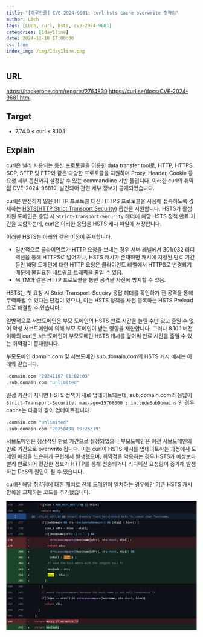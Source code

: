 ```yaml
---
title: "[하루한줄] CVE-2024-9681: curl hsts cache overwrite 취약점"
author: L0ch
tags: [L0ch, curl, hsts, cve-2024-9681]
categories: [1day1line]
date: 2024-11-10 17:00:00
cc: true
index_img: /img/1day1line.png
---
```

## URL

https://hackerone.com/reports/2764830
https://curl.se/docs/CVE-2024-9681.html

## Target

- 7.74.0 ≤ curl ≤ 8.10.1

## Explain

curl은 널리 사용되는 통신 프로토콜을 이용한 data transfer tool로, HTTP, HTTPS, SCP, SFTP 및 FTP와 같은 다양한 프로토콜을 지원하며 Proxy, Header, Cookie 등 요청 세부 옵션까지 설정할 수 있는 commandline 기반 툴입니다. 이러한 curl의 취약점 CVE-2024-9681이 발견되어 관련 세부 정보가 공개되었습니다.

curl은 안전하지 않은 HTTP 프로토콜 대신 HTTPS 프로토콜을 사용해 접속하도록 강제하는 [HSTS(HTTP Strict Transport Security)](https://everything.curl.dev/http/https/hsts.html) 옵션을 지원합니다. HSTS가 활성화된 도메인은 응답 시 `Strict-Transport-Security`  헤더에 해당 HSTS 정책 만료 기간을 포함하는데, curl은 이러한 응답을 HSTS 캐시 파일에 저장합니다.

이러한 HSTS는 아래와 같은 이점이 존재합니다.

- 일반적으로 클라이언트가 HTTP 요청을 보내는 경우 서버 레벨에서 301/032 리디렉션을 통해 HTTPS로 넘어가나, HSTS 캐시가 존재하면 캐시에 지정된 만료 기간 동안 해당 도메인에 대한 HTTP 요청은 클라이언트 레벨에서 HTTPS로 변경되기 때문에 불필요한 네트워크 트래픽을 줄일 수 있음.
- MITM과 같은 HTTP 프로토콜을 통한 공격을 사전에 방지할 수 있음.

HSTS는 첫 요청 시 Strict-Transport-Seuciry 응답 헤더를 확인하기 전 공격을 통해 무력화될 수 있다는 단점이 있으나, 이는 HSTS 정책을 사전 등록하는 HSTS Preload으로 해결할 수 있습니다.

일반적으로 서브도메인은 부모 도메인의 HSTS 만료 시간을 늘릴 수만 있고 줄일 수 없어 악성 서브도메인에 의해 부모 도메인이 받는 영향을 제한합니다. 그러나 8.10.1 버전 이하의 curl은 서브도메인이 부모도메인 HSTS 캐시를 덮어써 만료 시간을 줄일 수 있는 취약점이 존재합니다.

부모도메인 domain.com 및 서브도메인 sub.domain.com의 HSTS 캐시 예시는 아래와 같습니다.

```c
.domain.com "20241107 01:02:03"
.sub.domain.com "unlimited"
```

일정 기간이 지나면 HSTS 정책이 새로 업데이트되는데, sub.domain.com의 응답이 `Strict-Transport-Security: max-age=15768000 ; includeSubDomains` 인 경우 cache는 다음과 같이 업데이트됩니다.

```c
.domain.com "unlimited"
.sub.domain.com "20250408 00:26:19"
```

서브도메인은 정상적인 만료 기간으로 설정되었으나 부모도메인은 이전 서브도메인의 만료 기간으로 overwrite 됩니다. 이는 curl이 HSTS 캐시를 업데이트하는 과정에서 도메인 매칭을 느슨하게 구현해서 발생했으며, 취약점을 악용하는 경우 HSTS가 예상보다 빨리 만료되어 민감한 정보가 HTTP를 통해 전송되거나 리디렉션 요청량이 증가해 발생하는 DoS의 원인이 될  수 있습니다.

curl은 해당 취약점에 대한 [패치](https://github.com/curl/curl/commit/a94973805df96269bf#diff-92cb51f57e15a16ca654bafdae501a978fb94cdf4aab06ea5cb1e95395044693R281)로 전체 도메인이 일치하는 경우에만 기존 HSTS 캐시 항목을 교체하는 코드를 추가했습니다.

![image.png](./2024-11-10/image01.png)
